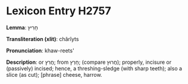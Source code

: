 # Lexicon Entry H2757

**Lemma**: חָרִיץ

**Transliteration (xlit)**: chârîyts

**Pronunciation**: khaw-reets'

**Description**:
or חֲרִץ; from חָרַץ; (compare חֲרוּץ); properly, incisure or (passively) incised; hence, a threshing-sledge (with sharp teeth); also a slice (as cut); [phrase] cheese, harrow.
